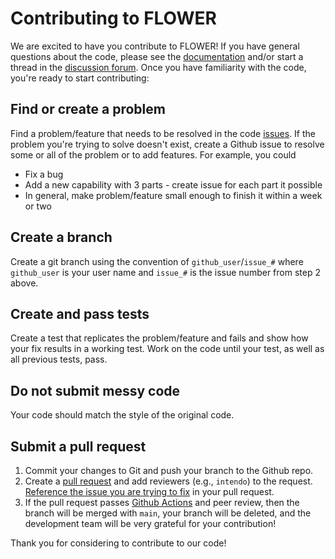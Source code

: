 # Contributing to FLOWER

We are excited to have you contribute to FLOWER!
If you have general questions about the code, please see the [documentation](https://flower.readthedocs.io/) and/or start a thread in the [discussion forum](https://github.com/PNNL/FLOWER/discussions).
Once you have familiarity with the code, you're ready to start contributing:

## Find or create a problem

Find a problem/feature that needs to be resolved in the code [issues](https://github.com/PNNL/FLOWER/issues).
If the problem you're trying to solve doesn't exist, create a Github issue to resolve some or all of the problem or to add features.
For example, you could

- Fix a bug
- Add a new capability with 3 parts - create issue for each part it possible
- In general, make problem/feature small enough to finish it within a week or two

## Create a branch

Create a git branch using the convention of `github_user`/`issue_#` where `github_user` is your user name and `issue_#` is the issue number from step 2 above.

## Create and pass tests

Create a test that replicates the problem/feature and fails and show how your fix results in a working test.
Work on the code until your test, as well as all previous tests, pass.

## Do not submit messy code

Your code should match the style of the original code.

## Submit a pull request

1. Commit your changes to Git and push your branch to the Github repo.
2. Create a [pull request](https://github.com/PNNL/FLOWER/compare?expand=1) and add reviewers (e.g., `intendo`) to the request.
   [Reference the issue you are trying to fix](https://docs.github.com/en/github/managing-your-work-on-github/linking-a-pull-request-to-an-issue) in your pull request.
3. If the pull request passes [Github Actions](https://github.com/features/actions) and peer review, then the branch will be merged with `main`, your branch will be deleted, and the development team will be very grateful for your contribution!

Thank you for considering to contribute to our code!
